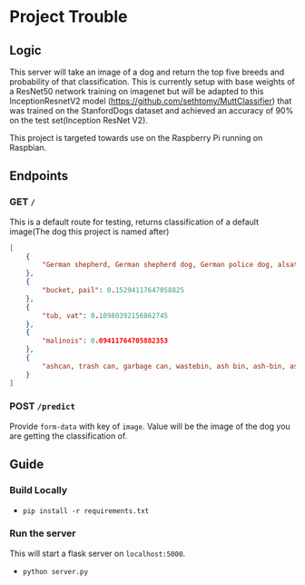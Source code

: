 # Project Trouble

## Logic

This server will take an image of a dog and return the top five breeds and probability of that 
classification. This is currently setup with base weights of a ResNet50 network training on 
imagenet but will be adapted to this InceptionResnetV2 model (https://github.com/sethtomy/MuttClassifier) 
that was trained on the StanfordDogs dataset and achieved an accuracy of 90% on the test set(Inception ResNet V2).

This project is targeted towards use on the Raspberry Pi running on Raspbian.

## Endpoints

### GET `/`

This is a default route for testing, returns classification of a default image(The dog this project is named after)

```json
[
    {
        "German shepherd, German shepherd dog, German police dog, alsatian": 0.30196078431372547
    },
    {
        "bucket, pail": 0.15294117647058825
    },
    {
        "tub, vat": 0.10980392156862745
    },
    {
        "malinois": 0.09411764705882353
    },
    {
        "ashcan, trash can, garbage can, wastebin, ash bin, ash-bin, ashbin, dustbin, trash barrel, trash bin": 0.047058823529411764
    }
]
```

### POST `/predict`

Provide `form-data` with key of `image`. Value will be the image of the dog you are
getting the classification of.

## Guide

### Build Locally

* `pip install -r requirements.txt`

### Run the server

This will start a flask server on `localhost:5000`.

* `python server.py`
